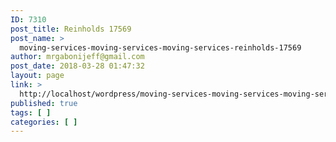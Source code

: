 ```yaml
---
ID: 7310
post_title: Reinholds 17569
post_name: >
  moving-services-moving-services-moving-services-reinholds-17569
author: mrgabonijeff@gmail.com
post_date: 2018-03-28 01:47:32
layout: page
link: >
  http://localhost/wordpress/moving-services-moving-services-moving-services-reinholds-17569/
published: true
tags: [ ]
categories: [ ]
---
```

